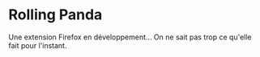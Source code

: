 # Rolling Panda

Une extension Firefox en développement... On ne sait pas trop ce qu'elle fait pour l'instant.